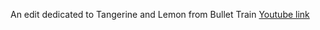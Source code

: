 An edit dedicated to Tangerine and Lemon from Bullet Train
[Youtube link](https://youtu.be/7-YM1eIqHU0)

